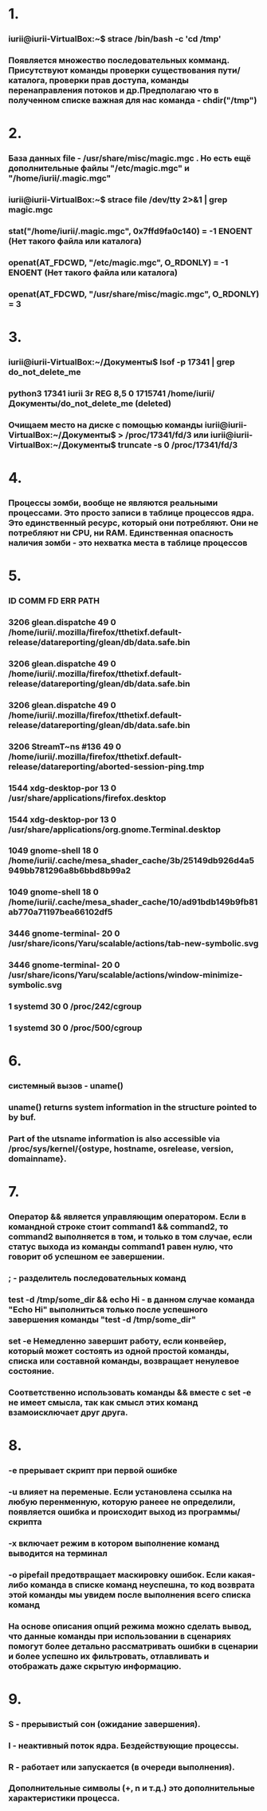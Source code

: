 # 1.
### iurii@iurii-VirtualBox:~$ strace /bin/bash -c 'cd /tmp'
### Появляется множество последовательных комманд. Присутствуют команды проверки существования пути/каталога, проверки прав доступа, команды перенаправления потоков и др.Предполагаю что в полученном списке важная для нас команда - chdir("/tmp") 
# 2.
### База данных file - /usr/share/misc/magic.mgc . Но есть ещё дополнительные файлы "/etc/magic.mgc" и "/home/iurii/.magic.mgc"
### iurii@iurii-VirtualBox:~$ strace file /dev/tty 2>&1 | grep magic.mgc
### stat("/home/iurii/.magic.mgc", 0x7ffd9fa0c140) = -1 ENOENT (Нет такого файла или каталога)
### openat(AT_FDCWD, "/etc/magic.mgc", O_RDONLY) = -1 ENOENT (Нет такого файла или каталога)
### openat(AT_FDCWD, "/usr/share/misc/magic.mgc", O_RDONLY) = 3
# 3.
### iurii@iurii-VirtualBox:~/Документы$ lsof -p 17341 | grep do_not_delete_me
### python3 17341 iurii    3r   REG    8,5        0 1715741 /home/iurii/Документы/do_not_delete_me (deleted)
### Очищаем место на диске с помощью команды iurii@iurii-VirtualBox:~/Документы$ > /proc/17341/fd/3 или iurii@iurii-VirtualBox:~/Документы$ truncate -s 0 /proc/17341/fd/3
# 4.
### Процессы зомби, вообще не являются реальными процессами. Это просто записи в таблице процессов ядра. Это единственный ресурс, который они потребляют. Они не потребляют ни CPU, ни RAM. Единственная опасность наличия зомби - это нехватка места в таблице процессов
# 5.
### ID    COMM               FD ERR PATH
### 3206   glean.dispatche    49   0 /home/iurii/.mozilla/firefox/tthetixf.default-release/datareporting/glean/db/data.safe.bin
### 3206   glean.dispatche    49   0 /home/iurii/.mozilla/firefox/tthetixf.default-release/datareporting/glean/db/data.safe.bin
### 3206   glean.dispatche    49   0 /home/iurii/.mozilla/firefox/tthetixf.default-release/datareporting/glean/db/data.safe.bin
### 3206   StreamT~ns #136    49   0 /home/iurii/.mozilla/firefox/tthetixf.default-release/datareporting/aborted-session-ping.tmp
### 1544   xdg-desktop-por    13   0 /usr/share/applications/firefox.desktop
### 1544   xdg-desktop-por    13   0 /usr/share/applications/org.gnome.Terminal.desktop
### 1049   gnome-shell        18   0 /home/iurii/.cache/mesa_shader_cache/3b/25149db926d4a5949bb781296a8b6bbd8b99a2
### 1049   gnome-shell        18   0 /home/iurii/.cache/mesa_shader_cache/10/ad91bdb149b9fb81ab770a71197bea66102df5
### 3446   gnome-terminal-    20   0 /usr/share/icons/Yaru/scalable/actions/tab-new-symbolic.svg
### 3446   gnome-terminal-    20   0 /usr/share/icons/Yaru/scalable/actions/window-minimize-symbolic.svg
### 1      systemd            30   0 /proc/242/cgroup
### 1      systemd            30   0 /proc/500/cgroup
# 6.
### системный вызов - uname()
### uname() returns system information in the structure pointed to by buf.
### Part of the utsname information is also accessible via /proc/sys/kernel/{ostype, hostname, osrelease, version, domainname}.  
# 7.
### Оператор && является управляющим оператором. Если в командной строке стоит command1 && command2, то command2 выполняется в том, и только в том случае, если статус выхода из команды command1 равен нулю, что говорит об успешном ее завершении.
### ; - разделитель последовательных команд
### test -d /tmp/some_dir && echo Hi - в данном случае команда "Echo Hi" выполниться только после успешного завершения команды "test -d /tmp/some_dir"
### set -e  Немедленно завершит работу, если конвейер, который может состоять из одной простой команды, списка или составной команды, возвращает ненулевое состояние.   
### Соответственно использовать команды && вместе с set -e не имеет смысла, так как смысл этих команд взамоисключает друг друга.
# 8.
### -e прерывает скрипт при первой ошибке 
### -u влияет на переменые. Если установлена ссылка на любую перенменную, которую ранеее не определили, появляется ошибка и происходит выход из программы/скрипта
### -x включает режим в котором выполнение команд выводится на терминал
### -o pipefail предотвращает маскировку ошибок. Если какая-либо команда в списке  команд неуспешна, то код возврата этой команды мы увидем после выполнения всего списка команд
### На основе описания опций режима можно сделать вывод, что данные команды при использовании в сценариях помогут более детально рассматривать ошибки в сценарии и более успешно их фильтровать, отлавливать и отображать даже скрытую информацию.
# 9.
### S - прерывистый сон (ожидание завершения).
### I - неактивный поток ядра. Бездействующие процессы.
### R - работает или запускается (в очереди выполнения).
### Дополнительные символы (+, n и т.д.) это дополнительные характеристики процесса. 

